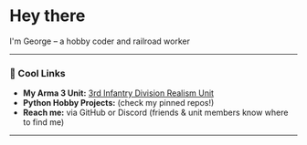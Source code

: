 # Hey there

I'm George – a hobby coder and railroad worker 

---

### 🔗 Cool Links
- **My Arma 3 Unit:** [3rd Infantry Division Realism Unit](https://3rdinf.us)  
-  **Python Hobby Projects:** (check my pinned repos!)  
- **Reach me:** via GitHub or Discord (friends & unit members know where to find me)

---


<!---
NagyGeorge/NagyGeorge is a ✨ special ✨ repository because its `README.md` (this file) appears on your GitHub profile.
You can click the Preview link to take a look at your changes.
--->

